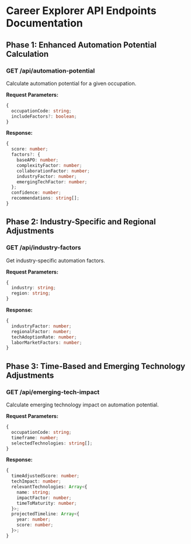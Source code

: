 # Career Explorer API Endpoints Documentation

## Phase 1: Enhanced Automation Potential Calculation

### GET /api/automation-potential
Calculate automation potential for a given occupation.

**Request Parameters:**
```typescript
{
  occupationCode: string;
  includeFactors?: boolean;
}
```

**Response:**
```typescript
{
  score: number;
  factors?: {
    baseAPO: number;
    complexityFactor: number;
    collaborationFactor: number;
    industryFactor: number;
    emergingTechFactor: number;
  };
  confidence: number;
  recommendations: string[];
}
```

## Phase 2: Industry-Specific and Regional Adjustments

### GET /api/industry-factors
Get industry-specific automation factors.

**Request Parameters:**
```typescript
{
  industry: string;
  region: string;
}
```

**Response:**
```typescript
{
  industryFactor: number;
  regionalFactor: number;
  techAdoptionRate: number;
  laborMarketFactors: number;
}
```

## Phase 3: Time-Based and Emerging Technology Adjustments

### GET /api/emerging-tech-impact
Calculate emerging technology impact on automation potential.

**Request Parameters:**
```typescript
{
  occupationCode: string;
  timeframe: number;
  selectedTechnologies: string[];
}
```

**Response:**
```typescript
{
  timeAdjustedScore: number;
  techImpact: number;
  relevantTechnologies: Array<{
    name: string;
    impactFactor: number;
    timeToMaturity: number;
  }>;
  projectedTimeline: Array<{
    year: number;
    score: number;
  }>;
}
